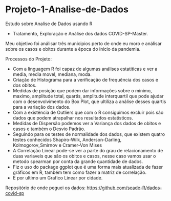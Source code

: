 # Projeto-1-Analise-de-Dados
Estudo sobre Analise de Dados usando R

- Tratamento, Exploração e Análise dos dados COVID-SP-Master.
  
Meu objetivo foi análisar três municipios perto de onde eu moro e análisar sobre os casos e obitos durante a época do inicio da pandemia.

Processos do Projeto:
- Com a linguagem R foi capaz de algumas análises estatiticas e ver a media, media movel, mediana, moda.
- Criação de Histograma para a verificação de frequência dos casos e dos obitos.
- Medidas de posição que podem dar informações sobre o minimo, maximo, amplitude total, quartis, amplitude interquartil que pode ajudar com o desenvolvimento do Box Plot, que ultiliza a análise desses quartis para a variação dos dados.
- Com a existência de Outliers que com o R consiguimos excluir pois são dados que podem atrapalhar nos resultados estatisticos.
- Medidas de Dispersão podemos ver a Variança dos dados de obitos e casos e também o Desvio Padrão.
- Seguindo para os testes de normalidade dos dados, que existem quatro testes conhecidos Shapiro-Wilk, Anderson-Darling, Kolmogorov_Smirnov e Cramer-Von Mises
- A Correlação Linear pode-se ver a parte do grau de relacionamento de duas variaveis que são os obitos e casos, nesse caso vamos usar o metodo spearman por conta da grande quantidade de dados.
- Fiz o uso do package ggplot que é uma forma mais atualizada de fazer gráficos em R, também tem como fazer a matriz de correlação.
- E por ultimo um Grafico Linear por cidade.

Repositório de onde peguei os dados: https://github.com/seade-R/dados-covid-sp
